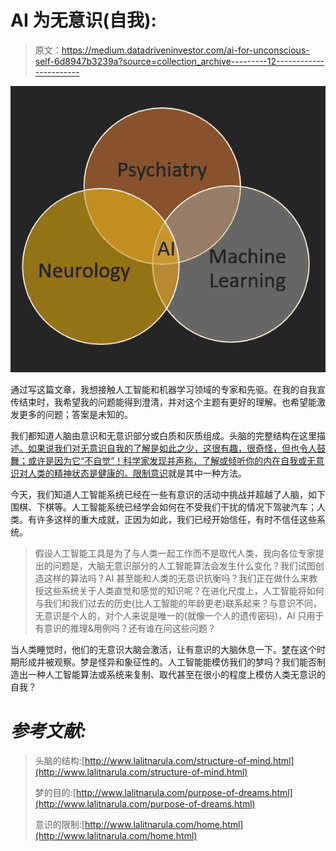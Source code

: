 # AI 为无意识(自我):

> 原文：<https://medium.datadriveninvestor.com/ai-for-unconscious-self-6d8947b3239a?source=collection_archive---------12----------------------->

![](img/550eadb0e383c591475fa7253213c428.png)

通过写这篇文章，我想接触人工智能和机器学习领域的专家和先驱。在我的自我宣传结束时，我希望我的问题能得到澄清，并对这个主题有更好的理解。也希望能激发更多的问题；答案是未知的。

我们都知道人脑由意识和无意识部分或白质和灰质组成。头脑的完整结构在这里描述[。如果说我们对无意识自我的了解是如此之少，这很有趣，很奇怪，但也令人鼓舞；或许是因为它“不自觉”！科学家发现并声称，了解或倾听你的内在自我或无意识对人类的精神状态是健康的。](http://www.lalitnarula.com/structure-of-mind.html)[限制意识](https://medium.com/@lalitrenuu/restriction-of-consciousness-cbf647b149ff)就是其中一种方法。

今天，我们知道人工智能系统已经在一些有意识的活动中挑战并超越了人脑，如下围棋、下棋等。人工智能系统已经学会如何在不受我们干扰的情况下驾驶汽车；人类。有许多这样的重大成就，正因为如此，我们已经开始信任，有时不信任这些系统。

> 假设人工智能工具是为了与人类一起工作而不是取代人类，我向各位专家提出的问题是，大脑无意识部分的人工智能算法会发生什么变化？我们试图创造这样的算法吗？AI 甚至能和人类的无意识抗衡吗？我们正在做什么来教授这些系统关于人类直觉和感觉的知识呢？在进化尺度上，人工智能将如何与我们和我们过去的历史(比人工智能的年龄更老)联系起来？与意识不同，无意识是个人的，对个人来说是唯一的(就像一个人的遗传密码)，AI 只用于有意识的推理&用例吗？还有谁在问这些问题？

当人类睡觉时，他们的无意识大脑会激活，让有意识的大脑休息一下。[梦](https://medium.com/@lalitrenuu/the-purpose-of-dreams-64d593862a02)在这个时期形成并被观察。梦是怪异和象征性的。人工智能能模仿我们的梦吗？我们能否制造出一种人工智能算法或系统来复制、取代甚至在很小的程度上模仿人类无意识的自我？

# ***参考文献:***

> 头脑的结构:[http://www.lalitnarula.com/structure-of-mind.html](http://www.lalitnarula.com/structure-of-mind.html)
> 
> 梦的目的:[http://www.lalitnarula.com/purpose-of-dreams.html](http://www.lalitnarula.com/purpose-of-dreams.html)
> 
> 意识的限制:[http://www.lalitnarula.com/home.html](http://www.lalitnarula.com/home.html)